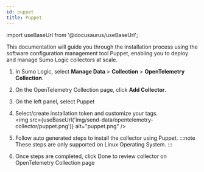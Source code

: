 ```yaml
---
id: puppet
title: Puppet
---
```


import useBaseUrl from '@docusaurus/useBaseUrl';

This documentation will guide you through the installation process using the software configuration management tool Puppet, enabling you to deploy and manage Sumo Logic collectors at scale.

1. In Sumo Logic, select **Manage Data** > **Collection** > **OpenTelemetry Collection**.
2. On the OpenTelemetry Collection page, click **Add Collector**.
3. On the left panel, select Puppet
4. Select/create installation token and customize your tags.<br/><img src={useBaseUrl('img/send-data/opentelemetry-collector/puppet.png')} alt="puppet.png" />

5. Follow auto generated steps to install the collector using Puppet.
:::note
These steps are only supported on Linux Operating System.
:::
6. Once steps are completed, click Done to review collector on OpenTelemetry Collection page
